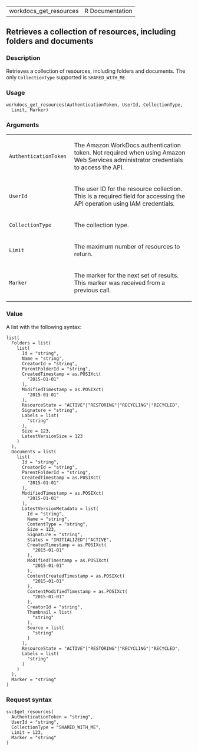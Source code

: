 <table style="width: 100%;">
<tbody>
<tr class="odd">
<td>workdocs_get_resources</td>
<td style="text-align: right;">R Documentation</td>
</tr>
</tbody>
</table>

## Retrieves a collection of resources, including folders and documents

### Description

Retrieves a collection of resources, including folders and documents.
The only `CollectionType` supported is `SHARED_WITH_ME`.

### Usage

    workdocs_get_resources(AuthenticationToken, UserId, CollectionType,
      Limit, Marker)

### Arguments

<table>
<colgroup>
<col style="width: 35%" />
<col style="width: 65%" />
</colgroup>
<tbody>
<tr class="odd">
<td><code
id="workdocs_get_resources_:_AuthenticationToken">AuthenticationToken</code></td>
<td><p>The Amazon WorkDocs authentication token. Not required when using
Amazon Web Services administrator credentials to access the
API.</p></td>
</tr>
<tr class="even">
<td><code id="workdocs_get_resources_:_UserId">UserId</code></td>
<td><p>The user ID for the resource collection. This is a required field
for accessing the API operation using IAM credentials.</p></td>
</tr>
<tr class="odd">
<td><code
id="workdocs_get_resources_:_CollectionType">CollectionType</code></td>
<td><p>The collection type.</p></td>
</tr>
<tr class="even">
<td><code id="workdocs_get_resources_:_Limit">Limit</code></td>
<td><p>The maximum number of resources to return.</p></td>
</tr>
<tr class="odd">
<td><code id="workdocs_get_resources_:_Marker">Marker</code></td>
<td><p>The marker for the next set of results. This marker was received
from a previous call.</p></td>
</tr>
</tbody>
</table>

### Value

A list with the following syntax:

    list(
      Folders = list(
        list(
          Id = "string",
          Name = "string",
          CreatorId = "string",
          ParentFolderId = "string",
          CreatedTimestamp = as.POSIXct(
            "2015-01-01"
          ),
          ModifiedTimestamp = as.POSIXct(
            "2015-01-01"
          ),
          ResourceState = "ACTIVE"|"RESTORING"|"RECYCLING"|"RECYCLED",
          Signature = "string",
          Labels = list(
            "string"
          ),
          Size = 123,
          LatestVersionSize = 123
        )
      ),
      Documents = list(
        list(
          Id = "string",
          CreatorId = "string",
          ParentFolderId = "string",
          CreatedTimestamp = as.POSIXct(
            "2015-01-01"
          ),
          ModifiedTimestamp = as.POSIXct(
            "2015-01-01"
          ),
          LatestVersionMetadata = list(
            Id = "string",
            Name = "string",
            ContentType = "string",
            Size = 123,
            Signature = "string",
            Status = "INITIALIZED"|"ACTIVE",
            CreatedTimestamp = as.POSIXct(
              "2015-01-01"
            ),
            ModifiedTimestamp = as.POSIXct(
              "2015-01-01"
            ),
            ContentCreatedTimestamp = as.POSIXct(
              "2015-01-01"
            ),
            ContentModifiedTimestamp = as.POSIXct(
              "2015-01-01"
            ),
            CreatorId = "string",
            Thumbnail = list(
              "string"
            ),
            Source = list(
              "string"
            )
          ),
          ResourceState = "ACTIVE"|"RESTORING"|"RECYCLING"|"RECYCLED",
          Labels = list(
            "string"
          )
        )
      ),
      Marker = "string"
    )

### Request syntax

    svc$get_resources(
      AuthenticationToken = "string",
      UserId = "string",
      CollectionType = "SHARED_WITH_ME",
      Limit = 123,
      Marker = "string"
    )
